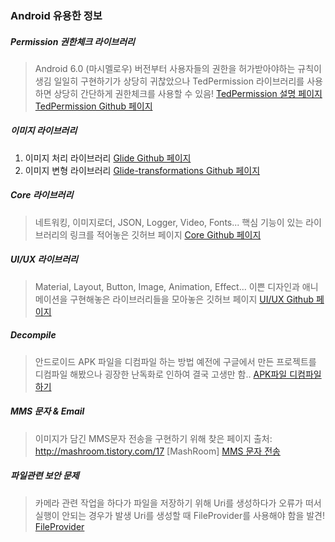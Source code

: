 ### Android 유용한 정보

##### Permission 권한체크 라이브러리
> Android 6.0 (마시멜로우) 버전부터 사용자들의 권한을 허가받아야하는 규칙이 생김
> 일일히 구현하기가 상당히 귀찮았으나 TedPermission 라이브러리를 사용하면
> 상당히 간단하게 권한체크를 사용할 수 있음!
> [TedPermission 설명 페이지](http://gun0912.tistory.com/61)
> [TedPermission Github 페이지](https://github.com/ParkSangGwon/TedPermission)

##### 이미지 라이브러리
1. 이미지 처리 라이브러리
[Glide Github 페이지](https://github.com/bumptech/glide)
2. 이미지 변형 라이브러리
[Glide-transformations Github 페이지](https://github.com/wasabeef/glide-transformations)


##### Core 라이브러리
> 네트워킹, 이미지로더, JSON, Logger, Video, Fonts...
> 핵심 기능이 있는 라이브러리의 링크를 적어놓은 깃허브 페이지
> [Core Github 페이지](https://github.com/wasabeef/awesome-android-libraries)

##### UI/UX 라이브러리
> Material, Layout, Button, Image, Animation, Effect...
> 이쁜 디자인과 애니메이션을 구현해놓은 라이브러리들을 모아놓은 깃허브 페이지
> [UI/UX Github 페이지](https://github.com/wasabeef/awesome-android-ui)

##### Decompile
> 안드로이드 APK 파일을 디컴파일 하는 방법
> 예전에 구글에서 만든 프로젝트를 디컴파일 해봤으나
> 굉장한 난독화로 인하여 결국 고생만 함..
> [APK파일 디컴파일하기](https://m.blog.naver.com/PostView.nhn?blogId=goodsogi&logNo=220654395243&proxyReferer=https:%2F%2Fwww.google.co.kr%2F)

##### MMS 문자 & Email
> 이미지가 담긴 MMS문자 전송을 구현하기 위해 찾은 페이지
> 출처: http://mashroom.tistory.com/17 [MashRoom]
> [MMS 문자 전송](http://mashroom.tistory.com/17)

##### 파일관련 보안 문제
> 카메라 관련 작업을 하다가 파일을 저장하기 위해 Uri를 생성하다가
> 오류가 떠서 실행이 안되는 경우가 발생
> Uri를 생성할 때 FileProvider를 사용해야 함을 발견!
> [FileProvider](http://egloos.zum.com/mightyfine/v/315645)
